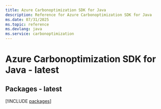 ```yaml
---
title: Azure Carbonoptimization SDK for Java
description: Reference for Azure Carbonoptimization SDK for Java
ms.date: 07/31/2025
ms.topic: reference
ms.devlang: java
ms.service: carbonoptimization
---
```

# Azure Carbonoptimization SDK for Java - latest
## Packages - latest
[!INCLUDE [packages](carbonoptimization-index.md)]